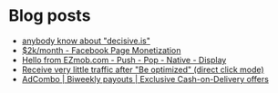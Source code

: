 # Blog posts
<!-- BLOG-POST-LIST:START -->
- [anybody know about &quot;decisive.is&quot;](https://afflift.com/f/threads/anybody-know-about-decisive-is.10635/)
- [$2k/month - Facebook Page Monetization](https://afflift.com/f/threads/2k-month-facebook-page-monetization.10637/)
- [Hello from EZmob.com - Push - Pop - Native - Display](https://afflift.com/f/threads/hello-from-ezmob-com-push-pop-native-display.1018/)
- [Receive very little traffic after &quot;Be optimized&quot; &lpar;direct click mode&rpar;](https://afflift.com/f/threads/receive-very-little-traffic-after-be-optimized-direct-click-mode.10354/)
- [AdCombo | Biweekly payouts | Exclusive Cash-on-Delivery offers](https://afflift.com/f/threads/adcombo-biweekly-payouts-exclusive-cash-on-delivery-offers.3509/)
<!-- BLOG-POST-LIST:END -->
